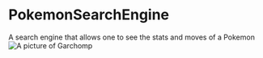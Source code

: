 # PokemonSearchEngine
A search engine that allows one to see the stats and moves of a Pokemon
![A picture of Garchomp]("https://github.com/xXViridianXx/PokemonSearchEngine/blob/main/images/Garchomp.png")
